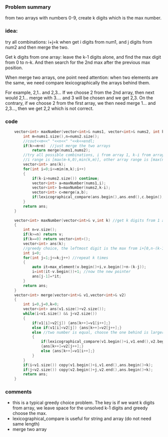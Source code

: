 ### Problem summary
from two arrays with numbers 0-9, create k digits which is the max number.

### idea:

try all combinations: i+j=k when get i digits from num1, and j digits from num2 and then merge the two.

Get k digits from one array: leave the k-1 digits alone, and find the max digit from 0 to n-k. And then search for the 2nd max after the previous max position.

When merge two arrays, one point need attention: when two elements are the same, we need compare lexicographically the arrays behind them.

For example, 2,1.. and 2,3... If we choose 2 from the 2nd array, then next would 2,1... merge with 3.... and 3 will be chosen and we get 2,3. On the contrary, if we choose 2 from the first array, we then need merge 1... and 2,3..., then we get 2,2 which is not correct.

### code
```cpp
    vector<int> maxNumber(vector<int>& nums1, vector<int>& nums2, int k) {
        int m=nums1.size(),n=nums2.size();
        //cout<<m<<" "<<n<<" "<<k<<endl;
        if(k>=m+n)  //just merge the two arrays
            return merge(nums1,nums2);
        //try all possible combinations, i from array 1, k-i from array 2
        //i range is [max(m-k,0),min(k,m)], other array range is [max(n-k,0),min(k,n)]
        vector<int> ans(k);
        for(int i=0;i<=min(m,k);i++)
        {
            if(k-i>nums2.size()) continue;
            vector<int> a=maxNumber(nums1,i);
            vector<int> b=maxNumber(nums2,k-i);
            vector<int> c=merge(a,b);
            if(lexicographical_compare(ans.begin(),ans.end(),c.begin(),c.end())) ans=c;
        }
        return ans;
    }
    
    vector<int> maxNumber(vector<int>& v,int k) //get k digits from 1 array
    {
        int n=v.size();
        if(k>=n) return v;
        if(k==0) return vector<int>();
        vector<int> ans(k);
        //greedy choice, the leftmost digit is the max from i+[0,n-(k-1))
        int i=0;
        for(int j=1;j<=k;j++) //repeat k times
        {
            auto it=max_element(v.begin()+i,v.begin()+n-(k-j));
            i=int(it-v.begin())+1; //now the new pointer
            ans[j-1]=*it;
        }
        return ans;
    }
    vector<int> merge(vector<int>& v1,vector<int>& v2)
    {
        int i=0,j=0,k=0;
        vector<int> ans(v1.size()+v2.size());
        while(i<v1.size() && j<v2.size())
        {
            if(v1[i]>v2[j]) {ans[k++]=v1[i++];}
            else if(v1[i]<v2[j]) {ans[k++]=v2[j++];}
            else //two number is equal, choose the one behind is larger
            {
                if(lexicographical_compare(v1.begin()+i,v1.end(),v2.begin()+j,v2.end())) //v1<v2
                {ans[k++]=v2[j++];}
                else {ans[k++]=v1[i++];}
            }
        }
        if(i<v1.size()) copy(v1.begin()+i,v1.end(),ans.begin()+k);
        if(j<v2.size()) copy(v2.begin()+j,v2.end(),ans.begin()+k);
        return ans;
    }
```

### comments
- this is a typical greedy choice problem. The key is if we want k digits from array, we leave space for the unsolved k-1 digits and greedy choose the max.
- lexicographical_compare is useful for string and array (do not need same length)
- merge two array
